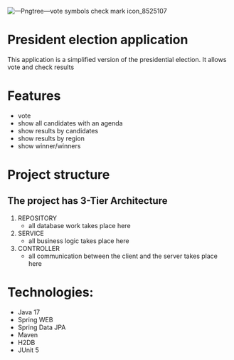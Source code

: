 ![—Pngtree—vote symbols check mark icon_8525107](https://github.com/georgiy-nezbritskiy/President-Election-Application/assets/106528887/b60096a0-40a1-4387-91f1-7dc9b6a58982)
# **President election application**

This application is a simplified version of the presidential election. It allows vote and check results

# **Features**

- vote
- show all candidates with an agenda
- show results by candidates
- show results by region
- show winner/winners

# **Project structure**

## The project has 3-Tier Architecture

1. REPOSITORY
     - all database work takes place here
2. SERVICE
     - all business logic takes place here
3. CONTROLLER
     - all communication between the client and the server takes place here

# **Technologies:**

- Java 17
- Spring WEB
- Spring Data JPA
- Maven
- H2DB
- JUnit 5
